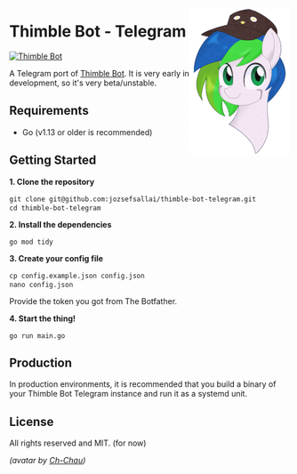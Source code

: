 <img src="assets/avatar.png" align="right" width="180px"> <h1>Thimble Bot - Telegram</h1>

[![Thimble Bot](https://img.shields.io/badge/thimble-bot-blue.svg)](https://bot.thimble.cx)

A Telegram port of [Thimble Bot](https://github.com/jozsefsallai/thimble-bot). It is very early in development, so it's very beta/unstable.

## Requirements
  * Go (v1.13 or older is recommended)

## Getting Started

**1. Clone the repository**

```
git clone git@github.com:jozsefsallai/thimble-bot-telegram.git
cd thimble-bot-telegram
```

**2. Install the dependencies**

```
go mod tidy
```

**3. Create your config file**

```
cp config.example.json config.json
nano config.json
```

Provide the token you got from The Botfather.

**4. Start the thing!**

```
go run main.go
```

## Production

In production environments, it is recommended that you build a binary of your Thimble Bot Telegram instance and run it as a systemd unit.

## License

All rights reserved and MIT. (for now)

*(avatar by [Ch-Chau](https://www.deviantart.com/ch-chau/))*
